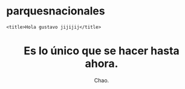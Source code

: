 # parquesnacionales

<!DOCTYPE html>
<html>
<head>
    <meta charset="utf-8">
    <meta name="viewport" content="width=device-width, initial-scale=1">
    

    
    <title>Hola gustavo jijijij</title>
</head>

<body>
    <header>
        <h1>Es lo único que se hacer hasta ahora.</h1>
        <aside>Chao.</aside>
    </header>
</body>
</html>
